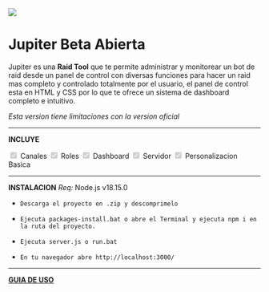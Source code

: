<img src="https://cdn.discordapp.com/attachments/1006040840994562148/1206295597947293786/jupiterbanner.jpg?ex=65db7d52&is=65c90852&hm=f200a6abe11483c834a497ded0fc58e77ea58f4eedc59333ee77372627ce3215&">

# Jupiter Beta Abierta
Jupiter es una **Raid Tool** que te permite administrar y monitorear un bot de raid desde un panel de control con diversas funciones para hacer un raid mas completo y controlado totalmente por el usuario, el panel de control esta en HTML y CSS por lo que te ofrece un sistema de dashboard completo e intuitivo.

*Esta version tiene limitaciones con la version oficial*

---
**INCLUYE**

<input type="checkbox" checked disabled> Canales
<input type="checkbox" checked disabled> Roles
<input type="checkbox" checked disabled> Dashboard
<input type="checkbox" checked disabled> Servidor
<input type="checkbox" checked disabled> Personalizacion Basica

---
**INSTALACION**
*Req:* Node.js v18.15.0

- `Descarga el proyecto en .zip y descomprimelo`

- `Ejecuta packages-install.bat o abre el Terminal y ejecuta npm i en la ruta del proyecto.`

- `Ejecuta server.js o run.bat`

- `En tu navegador abre http://localhost:3000/`

---
[**GUIA DE USO**](usage.md)